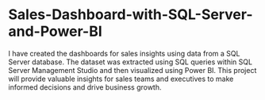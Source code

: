 # Sales-Dashboard-with-SQL-Server-and-Power-BI
I have created the dashboards for sales insights using data from a SQL Server database. The dataset was extracted using SQL queries within SQL Server Management Studio and then visualized using Power BI. This project will provide valuable insights for sales teams and executives to make informed decisions and drive business growth.
